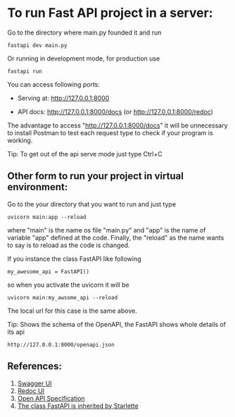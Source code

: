 # To run Fast API project in a server:
Go to the directory where main.py founded it and run

    fastapi dev main.py

Or running in development mode, for production use

    fastapi run

You can access following ports:

- Serving at: http://127.0.0.1:8000

- API docs: http://127.0.0.1:8000/docs (or http://127.0.0.1:8000/redoc)

The advantage to access "http://127.0.0.1:8000/docs" it will be unnecessary to install Postman to test each request type to check if your program is working.

Tip: To get out of the api serve mode just type Ctrl+C

## Other form to run your project in virtual environment:
Go to the your directory that you want to run and just type

    uvicorn main:app --reload

where "main" is the name os file "main.py" and "app" is the name of variable "app" defined at the code. Finally, the "reload" as the name wants to say is to reload as the code is changed.

If you instance the class FastAPI like following

    my_awesome_api = FastAPI()

so when you activate the uvicorn it will be

    uvicorn main:my_awsome_api --reload

The local url for this case is the same above.

Tip: Shows the schema of the OpenAPI, the FastAPI shows whole details of its api

    http://127.0.0.1:8000/openapi.json

## References:

1. [Swagger UI][1]
2. [Redoc UI][2]
3. [Open API Specification][3]
4. [The class FastAPI is inherited by Starlette][4]

[1]: https://github.com/swagger-api/swagger-ui
[2]: https://github.com/Redocly/redoc
[3]: https://github.com/OAI/OpenAPI-Specification
[4]: https://www.starlette.io/